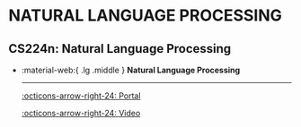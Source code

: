 # NATURAL LANGUAGE PROCESSING

## CS224n: Natural Language Processing

<div class="grid cards" markdown>

-  :material-web:{ .lg .middle } __Natural Language Processing__

    --- 

    [:octicons-arrow-right-24: <a href="http://web.stanford.edu/class/cs224n/index.html" target="_blank"> Portal </a>](#)

    [:octicons-arrow-right-24: <a href="https://www.bilibili.com/video/BV1s64y1P7Qm/?spm_id_from=333.337.search-card.all.click&vd_source=5a427660f0337fedc22d4803661d493f" target="_blank"> Video </a>](#)

</div>